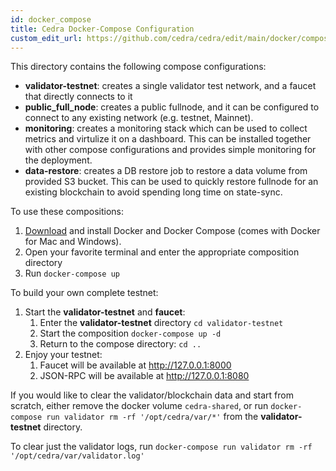 ```yaml
---
id: docker_compose
title: Cedra Docker-Compose Configuration
custom_edit_url: https://github.com/cedra/cedra/edit/main/docker/compose/README.md
---
```


This directory contains the following compose configurations:
* **validator-testnet**: creates a single validator test network, and a faucet that directly connects to it
* **public_full_node**: creates a public fullnode, and it can be configured to connect to any existing network (e.g. testnet, Mainnet).
* **monitoring**: creates a monitoring stack which can be used to collect metrics and virtulize it on a dashboard. This can be installed together with other compose configurations and provides simple monitoring for the deployment.
* **data-restore**: creates a DB restore job to restore a data volume from provided S3 bucket. This can be used to quickly restore fullnode for an existing blockchain to avoid spending long time on state-sync.

To use these compositions:
1. [Download](https://docs.docker.com/install/) and install Docker and Docker Compose (comes with Docker for Mac and Windows).
2. Open your favorite terminal and enter the appropriate composition directory
3. Run `docker-compose up`

To build your own complete testnet:
1. Start the **validator-testnet** and **faucet**:
    1. Enter the **validator-testnet** directory `cd validator-testnet`
    2. Start the composition `docker-compose up -d`
    3. Return to the compose directory: `cd ..`
 2. Enjoy your testnet:
    1. Faucet will be available at http://127.0.0.1:8000
    2. JSON-RPC will be available at http://127.0.0.1:8080

If you would like to clear the validator/blockchain data and start from scratch, either remove the docker volume `cedra-shared`,
or run `docker-compose run validator rm -rf '/opt/cedra/var/*'` from the **validator-testnet** directory.

To clear just the validator logs, run  `docker-compose run validator rm -rf '/opt/cedra/var/validator.log'`
